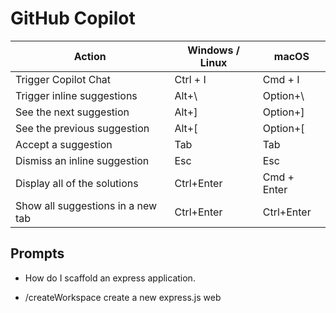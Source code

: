 # GitHub Copilot


| Action                    | Windows / Linux | macOS    |
|---------------------------|-----------------|----------|
| Trigger Copilot Chat      | Ctrl + I        | Cmd + I  |
| Trigger inline suggestions| Alt+\           | Option+\ |
| See the next suggestion   | Alt+]           | Option+] |
| See the previous suggestion| Alt+[          | Option+[ |
| Accept a suggestion       | Tab             | Tab      |
| Dismiss an inline suggestion| Esc           | Esc      |
| Display all of the solutions | Ctrl+Enter   | Cmd + Enter |
| Show all suggestions in a new tab| Ctrl+Enter | Ctrl+Enter |


## Prompts

- How do I scaffold an express application.

- /createWorkspace create a new express.js web